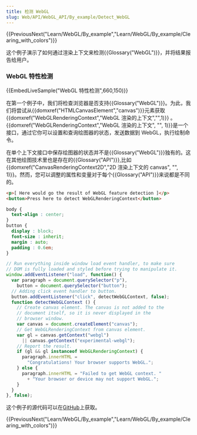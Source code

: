 ```yaml
---
title: 检测 WebGL
slug: Web/API/WebGL_API/By_example/Detect_WebGL
---
```


{{PreviousNext("Learn/WebGL/By_example","Learn/WebGL/By_example/Clearing_with_colors")}}

这个例子演示了如何通过渲染上下文来检测{{Glossary("WebGL")}}，并将结果报告给用户。

### WebGL 特性检测

{{EmbedLiveSample("WebGL 特性检测",660,150)}}

在第一个例子中，我们将检查浏览器是否支持{{Glossary("WebGL")}}。为此，我们将尝试从{{domxref("HTMLCanvasElement","canvas")}}元素获取{{domxref("WebGLRenderingContext","WebGL 渲染的上下文","",1)}} 。{{domxref("WebGLRenderingContext","WebGL 渲染的上下文", "", 1)}}是一个接口，通过它你可以设置和查询绘图器的状态，发送数据到 WebGL，执行绘制命令。

在单个上下文接口中保存绘图器的状态并不是{{Glossary("WebGL")}}独有的。这在其他绘图技术里也是存在的{{Glossary("API")}},比如{{domxref("CanvasRenderingContext2D","2D 渲染上下文的 canvas", "", 1)}}。然而，您可以调整的属性和变量对于每个{{Glossary("API")}}来说都是不同的。

```html
<p>[ Here would go the result of WebGL feature detection ]</p>
<button>Press here to detect WebGLRenderingContext</button>
```

```css
body {
  text-align : center;
}
button {
  display : block;
  font-size : inherit;
  margin : auto;
  padding : 0.6em;
}
```

```js
// Run everything inside window load event handler, to make sure
// DOM is fully loaded and styled before trying to manipulate it.
window.addEventListener("load", function() {
  var paragraph = document.querySelector("p"),
    button = document.querySelector("button");
  // Adding click event handler to button.
  button.addEventListener("click", detectWebGLContext, false);
  function detectWebGLContext () {
    // Create canvas element. The canvas is not added to the
    // document itself, so it is never displayed in the
    // browser window.
    var canvas = document.createElement("canvas");
    // Get WebGLRenderingContext from canvas element.
    var gl = canvas.getContext("webgl")
      || canvas.getContext("experimental-webgl");
    // Report the result.
    if (gl && gl instanceof WebGLRenderingContext) {
      paragraph.innerHTML =
        "Congratulations! Your browser supports WebGL.";
    } else {
      paragraph.innerHTML = "Failed to get WebGL context. "
        + "Your browser or device may not support WebGL.";
    }
  }
}, false);
```

这个例子的源代码可以在[GitHub](https://github.com/idofilin/webgl-by-example/tree/master/detect-webgl)上获取。

{{PreviousNext("Learn/WebGL/By_example","Learn/WebGL/By_example/Clearing_with_colors")}}
